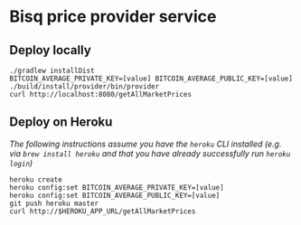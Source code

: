 # Bisq price provider service

## Deploy locally

    ./gradlew installDist
    BITCOIN_AVERAGE_PRIVATE_KEY=[value] BITCOIN_AVERAGE_PUBLIC_KEY=[value] ./build/install/provider/bin/provider
    curl http://localhost:8080/getAllMarketPrices

## Deploy on Heroku

_The following instructions assume you have the `heroku` CLI installed (e.g. via `brew install heroku` and that you have already successfully run `heroku login`)_

    heroku create
    heroku config:set BITCOIN_AVERAGE_PRIVATE_KEY=[value]
    heroku config:set BITCOIN_AVERAGE_PUBLIC_KEY=[value]
    git push heroku master
    curl http://$HEROKU_APP_URL/getAllMarketPrices
